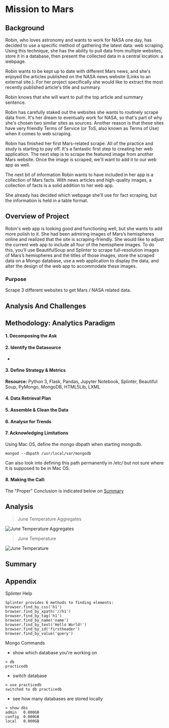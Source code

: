 # Mission to Mars

## Background

Robin, who loves astronomy and wants to work for NASA one day, has decided to use a specific method of gathering the latest data: web scraping. Using this technique, she has the ability to pull data from multiple websites, store it in a database, then present the collected data in a central location: a webpage.

Robin wants to be kept up to date with different Mars news, and she's enjoyed the articles published on the NASA news website (Links to an external site.). For her project specifically she would like to extract the most recently published article's title and summary.

Robin knows that she will want to pull the top article and summary sentence.

Robin has carefully staked out the websites she wants to routinely scrape data from. It's her dream to eventually work for NASA, so that's part of why she's chosen two similar sites as sources. Another reason is that these sites have very friendly Terms of Service (or ToS, also known as Terms of Use) when it comes to web scraping.

Robin has finished her first Mars-related scrape. All of the practice and study is starting to pay off. It's a fantastic first step to creating her web application. The next step is to scrape the featured image from another Mars website. Once the image is scraped, we'll want to add it to our web app as well.

The next bit of information Robin wants to have included in her app is a collection of Mars facts. With news articles and high-quality images, a collection of facts is a solid addition to her web app.

She already has decided which webpage she'll use for fact scraping, but the information is held in a table format.

## Overview of Project

Robin's web app is looking good and functioning well, but she wants to add more polish to it. She had been admiring images of Mars’s hemispheres online and realized that the site is scraping-friendly. She would like to adjust the current web app to include all four of the hemisphere images. To do this, you’ll use BeautifulSoup and Splinter to scrape full-resolution images of Mars’s hemispheres and the titles of those images, store the scraped data on a Mongo database, use a web application to display the data, and alter the design of the web app to accommodate these images.


### Purpose

Scrape 3 different websites to get Mars / NASA related data.


## Analysis And Challenges

## Methodology: Analytics Paradigm

#### 1. Decomposing the Ask


#### 2. Identify the Datasource
*

#### 3. Define Strategy & Metrics
**Resource:** Python 3, Flask, Pandas, Jupyter Notebook, Splinter, Beautiful Soup, PyMongo, MongoDB, HTML5Lib, LXML

#### 4. Data Retrieval Plan


#### 5. Assemble & Clean the Data

#### 6. Analyse for Trends



#### 7. Acknowledging Limitations
Using Mac OS, define the mongo dbpath when starting mongodb.
```
mongod --dbpath /usr/local/var/mongodb
```
Can also look into defining this path permanently in /etc/ but not sure where it is supposed to be in Mac OS.


#### 8. Making the Call:
The "Proper" Conclusion is indicated below on [Summary](#summary)

## Analysis

>June Temperature Aggregates

![June Temperature Aggregates](resources/junetempdesc.png)

>June Temperature

![June Temperature](resources/junetemp.png)



## Summary


## Appendix

Splinter Help
```
Splinter provides 6 methods to finding elements:
browser.find_by_css('h1')
browser.find_by_xpath('//h1')
browser.find_by_tag('h1')
browser.find_by_name('name')
browser.find_by_text('Hello World!')
browser.find_by_id('firstheader')
browser.find_by_value('query')
```

Mongo Commands

* show which database you're working on
```
> db
practicedb
```

* switch database
```
> use practicedb
switched to db practicedb
```

* see how many databases are stored locally
```
> show dbs
admin   0.000GB
config  0.000GB
local   0.000GB
```
